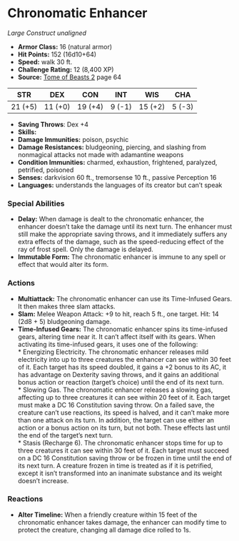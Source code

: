 # Chronomatic Enhancer

*Large* *Construct* *unaligned*

- **Armor Class:** 16 (natural armor)
- **Hit Points:** 152 (16d10+64)
- **Speed:** walk 30 ft.
- **Challenge Rating:** 12 (8,400 XP)
- **Source:** [Tome of Beasts 2](https://koboldpress.com/kpstore/product/tome-of-beasts-2-for-5th-edition) page 64

| STR | DEX | CON | INT | WIS | CHA |
| --- | --- | --- | --- | --- | --- |
| 21 (+5) | 11 (+0) | 19 (+4) | 9 (-1) | 15 (+2) | 5 (-3) |

- **Saving Throws**: Dex +4
- **Skills:** 
- **Damage Immunities:** poison, psychic
- **Damage Resistances:** bludgeoning, piercing, and slashing from nonmagical attacks not made with adamantine weapons
- **Condition Immunities:** charmed, exhaustion, frightened, paralyzed, petrified, poisoned
- **Senses:** darkvision 60 ft., tremorsense 10 ft., passive Perception 16
- **Languages:** understands the languages of its creator but can’t speak

### Special Abilities

- **Delay:** When damage is dealt to the chronomatic enhancer, the enhancer doesn’t take the damage until its next turn. The enhancer must still make the appropriate saving throws, and it immediately suffers any extra effects of the damage, such as the speed-reducing effect of the ray of frost spell. Only the damage is delayed.
- **Immutable Form:** The chronomatic enhancer is immune to any spell or effect that would alter its form.

### Actions

- **Multiattack:** The chronomatic enhancer can use its Time-Infused Gears. It then makes three slam attacks.
- **Slam:** Melee Weapon Attack: +9 to hit, reach 5 ft., one target. Hit: 14 (2d8 + 5) bludgeoning damage.
- **Time-Infused Gears:** The chronomatic enhancer spins its time-infused gears, altering time near it. It can’t affect itself with its gears. When activating its time-infused gears, it uses one of the following: <br>* Energizing Electricity. The chronomatic enhancer releases mild electricity into up to three creatures the enhancer can see within 30 feet of it. Each target has its speed doubled, it gains a +2 bonus to its AC, it has advantage on Dexterity saving throws, and it gains an additional bonus action or reaction (target’s choice) until the end of its next turn. <br>* Slowing Gas. The chronomatic enhancer releases a slowing gas, affecting up to three creatures it can see within 20 feet of it. Each target must make a DC 16 Constitution saving throw. On a failed save, the creature can’t use reactions, its speed is halved, and it can’t make more than one attack on its turn. In addition, the target can use either an action or a bonus action on its turn, but not both. These effects last until the end of the target’s next turn. <br>* Stasis (Recharge 6). The chronomatic enhancer stops time for up to three creatures it can see within 30 feet of it. Each target must succeed on a DC 16 Constitution saving throw or be frozen in time until the end of its next turn. A creature frozen in time is treated as if it is petrified, except it isn’t transformed into an inanimate substance and its weight doesn’t increase.

### Reactions

- **Alter Timeline:** When a friendly creature within 15 feet of the chronomatic enhancer takes damage, the enhancer can modify time to protect the creature, changing all damage dice rolled to 1s.


